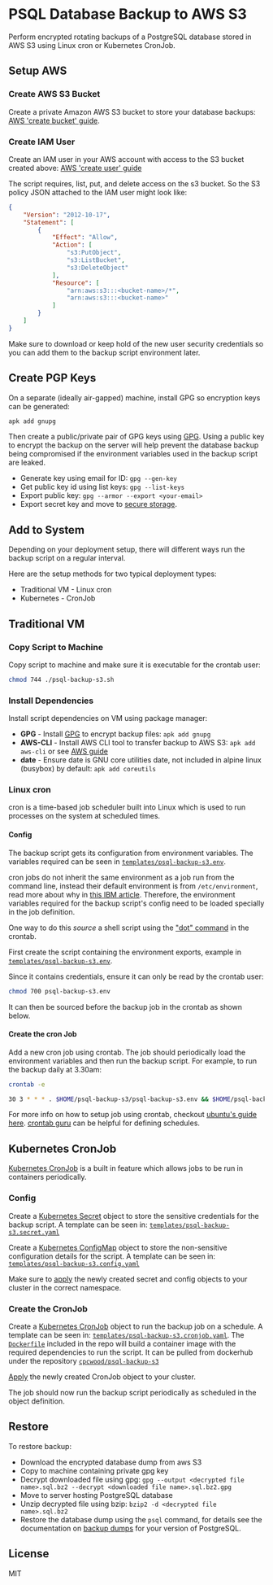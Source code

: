 # PSQL Database Backup to AWS S3

Perform encrypted rotating backups of a PostgreSQL database stored in AWS S3 using Linux cron or Kubernetes CronJob.

## Setup AWS

### Create AWS S3 Bucket

Create a private Amazon AWS S3 bucket to store your database backups: [AWS 'create bucket' guide](https://docs.aws.amazon.com/AmazonS3/latest/user-guide/create-bucket.html).

### Create IAM User

Create an IAM user in your AWS account with access to the S3 bucket created above: [AWS 'create user' guide](https://docs.aws.amazon.com/IAM/latest/UserGuide/id_users_create.html)

The script requires, list, put, and delete access on the s3 bucket. So the S3 policy JSON attached to the IAM user might look like:

```json
{
    "Version": "2012-10-17",
    "Statement": [
        {
            "Effect": "Allow",
            "Action": [
                "s3:PutObject",
                "s3:ListBucket",
                "s3:DeleteObject"
            ],
            "Resource": [
                "arn:aws:s3:::<bucket-name>/*",
                "arn:aws:s3:::<bucket-name>"
            ]
        }
    ]
}
```

Make sure to download or keep hold of the new user security credentials so you can add them to the backup script environment later.

## Create PGP Keys

On a separate (ideally air-gapped) machine, install GPG so encryption keys can be generated:

```sh
apk add gnupg
```

Then create a public/private pair of GPG keys using [GPG](https://gnupg.org/). Using a public key to encrypt the backup on the server will help prevent the database backup being compromised if the environment variables used in the backup script are leaked.

- Generate key using email for ID: ```gpg --gen-key```
- Get public key id using list keys: ```gpg --list-keys```
- Export public key: ```gpg --armor --export <your-email>```
- Export secret key and move to [secure storage](https://lwn.net/Articles/734767/).

## Add to System

Depending on your deployment setup, there will different ways run the backup script on a regular interval. 

Here are the setup methods for two typical deployment types:

- Traditional VM - Linux cron
- Kubernetes - CronJob

## Traditional VM

### Copy Script to Machine

Copy script to machine and make sure it is executable for the crontab user:

```sh
chmod 744 ./psql-backup-s3.sh
```

### Install Dependencies

Install script dependencies on VM using package manager:

- **GPG** - Install [GPG](https://gnupg.org/) to encrypt backup files: ```apk add gnupg```
- **AWS-CLI** - Install AWS CLI tool to transfer backup to AWS S3: ```apk add aws-cli``` or see [AWS guide](https://docs.aws.amazon.com/cli/latest/userguide/install-cliv2-linux.html)
- **date** - Ensure date is GNU core utilities date, not included in alpine linux (busybox) by default: ```apk add coreutils```

### Linux cron

cron is a time-based job scheduler built into Linux which is used to run processes on the system at scheduled times.

#### Config

The backup script gets its configuration from environment variables. The variables required can be seen in [```templates/psql-backup-s3.env```](/templates/psql-backup-s3.env).

cron jobs do not inherit the same environment as a job run from the command line, instead their default environment is from ```/etc/environment```, read more about why in [this IBM article](https://www.ibm.com/support/pages/cron-environment-and-cron-job-failures). Therefore, the environment variables required for the backup script's config need to be loaded specially in the job definition.

One way to do this <i>source</i> a shell script using the ["dot" command](https://tldp.org/LDP/abs/html/special-chars.html#DOTREF) in the crontab.

First create the script containing the environment exports, example in [```templates/psql-backup-s3.env```](/templates/psql-backup-s3.env).

Since it contains credentials, ensure it can only be read by the crontab user:

```sh
chmod 700 psql-backup-s3.env
```

It can then be sourced before the backup job in the crontab as shown below.

#### Create the cron Job

Add a new cron job using crontab. The job should periodically load the environment variables and then run the backup script. For example, to run the backup daily at 3.30am:

```sh
crontab -e
```

```sh
30 3 * * * . $HOME/psql-backup-s3/psql-backup-s3.env && $HOME/psql-backup-s3/psql-backup-s3.sh 2>&1 | logger -t psql-backup-s3
```

For more info on how to setup job using crontab, checkout [ubuntu's guide here](https://help.ubuntu.com/community/CronHowto). [crontab guru](https://crontab.guru/) can be helpful for defining schedules.

## Kubernetes CronJob

[Kubernetes CronJob](https://kubernetes.io/docs/concepts/workloads/controllers/cron-jobs/) is a built in feature which allows jobs to be run in containers periodically.

### Config

Create a [Kubernetes Secret](https://kubernetes.io/docs/concepts/configuration/secret/) object to store the sensitive credentials for the backup script. A template can be seen in: [```templates/psql-backup-s3.secret.yaml```](templates/psql-backup-s3.secret.yaml)

Create a [Kubernetes ConfigMap](https://kubernetes.io/docs/concepts/configuration/configmap/) object to store the non-sensitive configuration details for the script. A template can be seen in: [```templates/psql-backup-s3.config.yaml```](templates/psql-backup-s3.config.yaml)

Make sure to [apply](https://kubernetes.io/docs/tasks/manage-kubernetes-objects/) the newly created secret and config objects to your cluster in the correct namespace.

### Create the CronJob

Create a [Kubernetes CronJob](https://kubernetes.io/docs/concepts/workloads/controllers/cron-jobs/) object to run the backup job on a schedule. A template can be seen in: [```templates/psql-backup-s3.cronjob.yaml```](templates/psql-backup-s3.cronjob.yaml). The [```Dockerfile```](Dockerfile) included in the repo will build a container image with the required dependencies to run the script. It can be pulled from dockerhub under the repository [```cpcwood/psql-backup-s3```](https://hub.docker.com/r/cpcwood/psql-backup-s3)

[Apply](https://kubernetes.io/docs/tasks/manage-kubernetes-objects/) the newly created CronJob object to your cluster.

The job should now run the backup script periodically as scheduled in the object definition.

## Restore

To restore backup:
- Download the encrypted database dump from aws S3
- Copy to machine containing private gpg key
- Decrypt downloaded file using gpg: ```gpg --output <decrypted file name>.sql.bz2 --decrypt <downloaded file name>.sql.bz2.gpg```
- Move to server hosting PostgreSQL database
- Unzip decrypted file using bzip: ```bzip2 -d <decrypted file name>.sql.bz2```
- Restore the database dump using the ```psql``` command, for details see the documentation on [backup dumps](https://www.postgresql.org/docs/current/backup-dump.html) for your version of PostgreSQL.

## License

MIT
